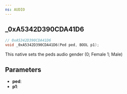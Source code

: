```yaml
---
ns: AUDIO
---
```

## _0xA5342D390CDA41D6

```c
// 0xA5342D390CDA41D6
void _0xA5342D390CDA41D6(Ped ped, BOOL p1);
```
This native sets the peds audio gender (0; Female 1; Male)

## Parameters
* **ped**: 
* **p1**: 

